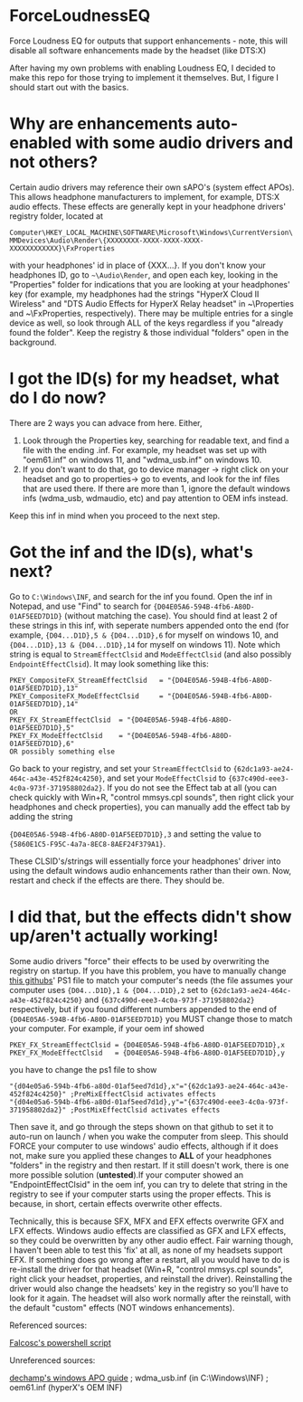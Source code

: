 # ForceLoudnessEQ
Force Loudness EQ for outputs that support enhancements - note, this will disable all software enhancements made by the headset (like DTS:X)

After having my own problems with enabling Loudness EQ, I decided to make this repo for those trying to implement it themselves. But, I figure I should start out with the basics.

# Why are enhancements auto-enabled with some audio drivers and not others?
Certain audio drivers may reference their own sAPO's (system effect APOs). This allows headphone manufacturers to implement, for example, DTS:X audio effects. These effects are generally kept in your headphone drivers' registry folder, located at

`Computer\HKEY_LOCAL_MACHINE\SOFTWARE\Microsoft\Windows\CurrentVersion\MMDevices\Audio\Render\{XXXXXXXX-XXXX-XXXX-XXXX-XXXXXXXXXXXX}\FxProperties`

with your headphones' id in place of {XXX...}. If you don't know your headphones ID, go to `~\Audio\Render`, and open each key, looking in the "Properties" folder for indications that you are looking at your headphones' key (for example, my headphones had the strings "HyperX Cloud II Wireless" and "DTS Audio Effects for HyperX Relay headset" in ~\Properties and ~\FxProperties, respectively). There may be multiple entries for a single device as well, so look through ALL of the keys regardless if you "already found the folder". Keep the registry & those individual "folders" open in the background.

# I got the ID(s) for my headset, what do I do now?
There are 2 ways you can advace from here. Either, 
1. Look through the Properties key, searching for readable text, and find a file with the ending .inf. For example, my headset was set up with "oem61.inf" on windows 11, and "wdma_usb.inf" on windows 10.
2. If you don't want to do that, go to device manager -> right click on your headset and go to properties-> go to events, and look for the inf files that are used there. If there are more than 1, ignore the default windows infs (wdma_usb, wdmaudio, etc) and pay attention to OEM infs instead.

Keep this inf in mind when you proceed to the next step.

# Got the inf and the ID(s), what's next?
Go to `C:\Windows\INF`, and search for the inf you found. Open the inf in Notepad, and use "Find" to search for `{D04E05A6-594B-4fb6-A80D-01AF5EED7D1D}` (without matching the case). You should find at least 2 of these strings in this inf, with seperate numbers appended onto the end (for example, `{D04...D1D},5 & {D04...D1D},6` for myself on windows 10, and `{D04...D1D},13 & {D04...D1D},14` for myself on windows 11). Note which string is equal to `StreamEffectClsid` and `ModeEffectClsid` (and also possibly `EndpointEffectClsid`). It may look something like this:
```
PKEY_CompositeFX_StreamEffectClsid   = "{D04E05A6-594B-4fb6-A80D-01AF5EED7D1D},13"
PKEY_CompositeFX_ModeEffectClsid     = "{D04E05A6-594B-4fb6-A80D-01AF5EED7D1D},14"
OR
PKEY_FX_StreamEffectClsid  = "{D04E05A6-594B-4fb6-A80D-01AF5EED7D1D},5"
PKEY_FX_ModeEffectClsid    = "{D04E05A6-594B-4fb6-A80D-01AF5EED7D1D},6"
OR possibly something else
```
Go back to your registry, and set your `StreamEffectClsid` to `{62dc1a93-ae24-464c-a43e-452f824c4250}`, and set your `ModeEffectClsid` to `{637c490d-eee3-4c0a-973f-371958802da2}`. If you do not see the Effect tab at all (you can check quickly with Win+R, "control mmsys.cpl sounds", then right click your headphones and check properties), you can manually add the effect tab by adding the string 

`{D04E05A6-594B-4fb6-A80D-01AF5EED7D1D},3` and setting the value to `{5860E1C5-F95C-4a7a-8EC8-8AEF24F379A1}`.

These CLSID's/strings will essentially force your headphones' driver into using the default windows audio enhancements rather than their own.
Now, restart and check if the effects are there. They should be.
# I did that, but the effects didn't show up/aren't actually working!
Some audio drivers "force" their effects to be used by overwriting the registry on startup. If you have this problem, you have to manually change [this githubs](https://github.com/Falcosc/enable-loudness-equalisation/blob/main/EnableLoudness.ps1)' PS1 file to match your computer's needs (the file assumes your computer uses `{D04...D1D},1 & {D04...D1D},2` set to `{62dc1a93-ae24-464c-a43e-452f824c4250}` and `{637c490d-eee3-4c0a-973f-371958802da2}` respectively, but if you found different numbers appended to the end of `{D04E05A6-594B-4fb6-A80D-01AF5EED7D1D}` you MUST change those to match your computer. For example, if your oem inf showed
```
PKEY_FX_StreamEffectClsid = {D04E05A6-594B-4fb6-A80D-01AF5EED7D1D},x 
PKEY_FX_ModeEffectClsid   = {D04E05A6-594B-4fb6-A80D-01AF5EED7D1D},y
```
you have to change the ps1 file to show
```
"{d04e05a6-594b-4fb6-a80d-01af5eed7d1d},x"="{62dc1a93-ae24-464c-a43e-452f824c4250}" ;PreMixEffectClsid activates effects
"{d04e05a6-594b-4fb6-a80d-01af5eed7d1d},y"="{637c490d-eee3-4c0a-973f-371958802da2}" ;PostMixEffectClsid activates effects
```
Then save it, and go through the steps shown on that github to set it to auto-run on launch / when you wake the computer from sleep. This should FORCE your computer to use windows' audio effects, although if it does not, make sure you applied these changes to **ALL** of your headphones "folders" in the registry and then restart. If it still doesn't work, there is one more possible solution (**untested**).If your computer showed an "EndpointEffectClsid" in the oem inf, you can try to delete that string in the registry to see if your computer starts using the proper effects. This is because, in short, certain effects overwrite other effects. 

Technically, this is because SFX, MFX and EFX effects overwrite GFX and LFX effects. Windows audio effects are classified as GFX and LFX effects, so they could be overwritten by any other audio effect. Fair warning though, I haven't been able to test this 'fix' at all, as none of my headsets support EFX. If something does go wrong after a restart, all you would have to do is re-install the driver for that headset (Win+R, "control mmsys.cpl sounds", right click your headset, properties, and reinstall the driver). Reinstalling the driver would also change the headsets' key in the registry so you'll have to look for it again. The headset will also work normally after the reinstall, with the default "custom" effects (NOT windows enhancements).

Referenced sources:

[Falcosc's powershell script](https://github.com/Falcosc/enable-loudness-equalisation)

Unreferenced sources:

[dechamp's windows APO guide](https://github.com/dechamps/APO) ; wdma_usb.inf (in C:\Windows\INF) ; oem61.inf (hyperX's OEM INF)
